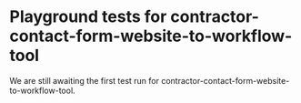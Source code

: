 # Playground tests for contractor-contact-form-website-to-workflow-tool
We are still awaiting the first test run for contractor-contact-form-website-to-workflow-tool.
